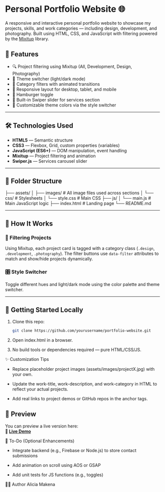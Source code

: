 # Personal Portfolio Website 🌐

A responsive and interactive personal portfolio website to showcase my projects, skills, and work categories — including design, development, and photography. Built using HTML, CSS, and JavaScript with filtering powered by the [Mixitup](https://www.kunkalabs.com/mixitup/) library.

## 🚀 Features

- 🔍 Project filtering using Mixitup (All, Development, Design, Photography)
- 🎨 Theme switcher (light/dark mode)
- 🧩 Category filters with animated transitions
- 📱 Responsive layout for desktop, tablet, and mobile
- 🧭 Hamburger toggle
- 🎯 Built-in Swiper slider for services section
- 🎨 Customizable theme colors via the style switcher

---

## 🛠️ Technologies Used

- **HTML5** — Semantic structure
- **CSS3** — Flexbox, Grid, custom properties (variables)
- **JavaScript (ES6+)** — DOM manipulation, event handling
- **Mixitup** — Project filtering and animation
- **Swiper.js** — Services carousel slider

---

## 📁 Folder Structure

├── assets/ │ ├── images/ # All image files used across sections │ └── css/ # Stylesheets │ └── style.css # Main CSS ├── js/ │ └── main.js # Main JavaScript logic ├── index.html # Landing page └── README.md

---

## 🧩 How It Works

### 🔗 Filtering Projects

Using Mixitup, each project card is tagged with a category class (`.design`, `.development`, `.photography`). The filter buttons use `data-filter` attributes to match and show/hide projects dynamically.

### 🎛️ Style Switcher

Toggle different hues and light/dark mode using the color palette and theme switcher.

---

## 🧪 Getting Started Locally

1. Clone this repo:

   ```bash
   git clone https://github.com/yourusername/portfolio-website.git

   ```

2. Open index.html in a browser.

3. No build tools or dependencies required — pure HTML/CSS/JS.

✨ Customization Tips

- Replace placeholder project images (assets/images/projectX.jpg) with your own.

- Update the work-title, work-description, and work-category in HTML to reflect your actual projects.

- Add real links to project demos or GitHub repos in the anchor tags.

## 📸 Preview

You can preview a live version here:  
**🔗 [Live Demo](https://aliciam-portfolio.netlify.app/)**

📌 To-Do (Optional Enhancements)

- Integrate backend (e.g., Firebase or Node.js) to store contact submissions

- Add animation on scroll using AOS or GSAP

- Add unit tests for JS functions (e.g., toggles)

🧑‍💻 Author
Alicia Makena
